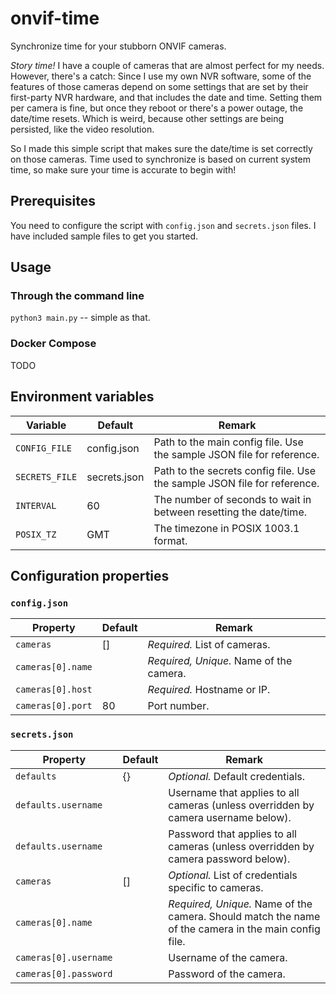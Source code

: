 # onvif-time

Synchronize time for your stubborn ONVIF cameras.

_Story time!_ I have a couple of cameras that are almost perfect for my needs. However, there's a catch: Since I use my own NVR software, some of the features of those cameras depend on some settings that are set by their first-party NVR hardware, and that includes the date and time. Setting them per camera is fine, but once they reboot or there's a power outage, the date/time resets. Which is weird, because other settings are being persisted, like the video resolution.

So I made this simple script that makes sure the date/time is set correctly on those cameras. Time used to synchronize is based on current system time, so make sure your time is accurate to begin with!

## Prerequisites

You need to configure the script with `config.json` and `secrets.json` files. I have included sample files to get you started.

## Usage

### Through the command line

`python3 main.py` -- simple as that.

### Docker Compose

TODO

## Environment variables

| Variable | Default | Remark |
|---|---|---|
| `CONFIG_FILE` | config.json | Path to the main config file. Use the sample JSON file for reference. |
| `SECRETS_FILE` | secrets.json | Path to the secrets config file. Use the sample JSON file for reference. |
| `INTERVAL` | 60 | The number of seconds to wait in between resetting the date/time. |
| `POSIX_TZ` | GMT | The timezone in POSIX 1003.1 format. |

## Configuration properties

### `config.json`

| Property | Default | Remark |
|---|---|---|
| `cameras` | [] | _Required._ List of cameras. |
| `cameras[0].name` |  | _Required, Unique._ Name of the camera. |
| `cameras[0].host` |  | _Required._ Hostname or IP. |
| `cameras[0].port` | 80 | Port number. |

### `secrets.json`

| Property | Default | Remark |
|---|---|---|
| `defaults` | {} | _Optional._ Default credentials. |
| `defaults.username` |  | Username that applies to all cameras (unless overridden by camera username below). |
| `defaults.username` |  | Password that applies to all cameras (unless overridden by camera password below). |
| `cameras` | [] | _Optional._ List of credentials specific to cameras. |
| `cameras[0].name` |  | _Required, Unique._ Name of the camera. Should match the name of the camera in the main config file. |
| `cameras[0].username` |  | Username of the camera. |
| `cameras[0].password` |  | Password of the camera. |
